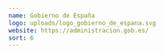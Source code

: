 ```yaml
---
name: Gobierno de España
logo: uploads/logo_gobierno_de_espana.svg
website: https://administracion.gob.es/
sort: 6
---
```


